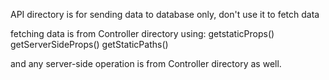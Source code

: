 

API directory is for sending data to database only, don't use it to fetch data

fetching data is from Controller directory using:
    getstaticProps()
    getServerSideProps()
    getStaticPaths()

and any server-side operation is from Controller directory as well.

